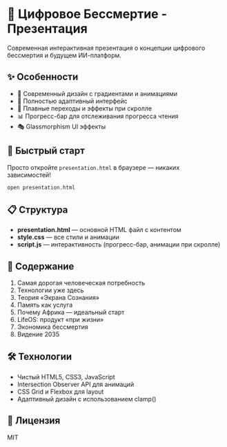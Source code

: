 # 🧠 Цифровое Бессмертие - Презентация

Современная интерактивная презентация о концепции цифрового бессмертия и будущем ИИ-платформ.

## ✨ Особенности

- 🎨 Современный дизайн с градиентами и анимациями
- 📱 Полностью адаптивный интерфейс
- 💫 Плавные переходы и эффекты при скролле
- 📊 Прогресс-бар для отслеживания прогресса чтения
- 🎭 Glassmorphism UI эффекты

## 🚀 Быстрый старт

Просто откройте `presentation.html` в браузере — никаких зависимостей!

```bash
open presentation.html
```

## 📋 Структура

- **presentation.html** — основной HTML файл с контентом
- **style.css** — все стили и анимации
- **script.js** — интерактивность (прогресс-бар, анимации при скролле)

## 🎯 Содержание

1. Самая дорогая человеческая потребность
2. Технологии уже здесь
3. Теория «Экрана Сознания»
4. Память как услуга
5. Почему Африка — идеальный старт
6. LifeOS: продукт «при жизни»
7. Экономика бессмертия
8. Видение 2035

## 🛠 Технологии

- Чистый HTML5, CSS3, JavaScript
- Intersection Observer API для анимаций
- CSS Grid и Flexbox для layout
- Адаптивный дизайн с использованием clamp()

## 📝 Лицензия

MIT
